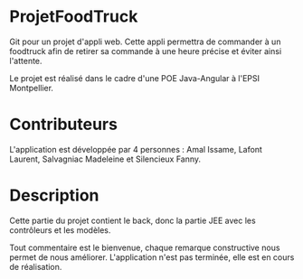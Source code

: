 # ProjetFoodTruck
Git pour un projet d'appli web. Cette appli permettra de commander à un foodtruck afin de retirer sa commande à une heure précise et éviter ainsi l'attente.

Le projet est réalisé dans le cadre d'une POE Java-Angular à l'EPSI Montpellier.

# Contributeurs

L'application est développée par 4 personnes : Amal Issame, Lafont Laurent, Salvagniac Madeleine et Silencieux Fanny.

# Description

Cette partie du projet contient le back, donc la partie JEE avec les contrôleurs et les modèles.

Tout commentaire est le bienvenue, chaque remarque constructive nous permet de nous améliorer. L'application n'est pas terminée, elle est en cours de réalisation.
